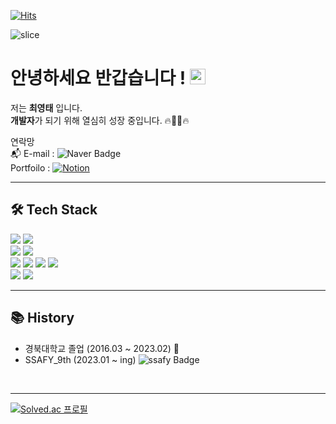 [![Hits](https://hits.seeyoufarm.com/api/count/incr/badge.svg?url=https%3A%2F%2Fgithub.com%2FYT0602%2Fhit-counter&count_bg=%234CB5DE&title_bg=%23555555&icon=&icon_color=%2356BBDE&title=hits&edge_flat=false)](https://hits.seeyoufarm.com)

![slice](https://capsule-render.vercel.app/api?type=slice&color=99CCFF&height=200&text=Youngtae&fontAlign=77&rotate=13&fontAlignY=25&desc=YT0602&descAlign=90.&descAlignY=&animation=fadeIn)

# 안녕하세요 반갑습니다 ! <img src="https://media.giphy.com/media/hvRJCLFzcasrR4ia7z/giphy.gif" width="25" /></h2>
저는 **최영태** 입니다. </br>
**개발자**가 되기 위해 열심히 성장 중입니다. 🔥👨‍💻🔥</br>


연락망 </br>
📬 E-mail : ![Naver Badge](https://img.shields.io/badge/dudxo7721%40naver.com-NAVER-brightgreen) <br>
Portfoilo : [![Notion](https://img.shields.io/badge/-Notion-black?style=flat-square&logo=notion)](https://lemon-baseball-d18.notion.site/Backend-f819c7979dd34d1799a6eaac3110af99?pvs=4](https://lemon-baseball-d18.notion.site/Backend-f819c7979dd34d1799a6eaac3110af99?pvs=4))



<hr>

## 🛠 Tech Stack

<div>
<img src="https://img.shields.io/badge/Python-3776AB?style=for-the-badge&logo=Python&logoColor=white">
<img src="https://img.shields.io/badge/Java-007396?style=for-the-badge&logo=JAVA&logoColor=white">
</div>
<div>
<img src="https://img.shields.io/badge/Django-092E20?style=for-the-badge&logo=Django&logoColor=white">
<img src="https://img.shields.io/badge/Spring-6DB33F?style=for-the-badge&logo=Spring&logoColor=white">
</div>
<div>
<img src="https://img.shields.io/badge/MySQL-4479A1?style=for-the-badge&logo=MySQL&logoColor=white">
<img src="https://img.shields.io/badge/-Redis-red?style=for-the-badge&logo=redis&logoColor=white">
<img src="https://img.shields.io/badge/-Kafka-black?style=for-the-badge&logo=apache-kafka&logoColor=white">
<img src="https://img.shields.io/badge/-Elasticsearch-34b4a7?style=for-the-badge&logo=elasticsearch&logoColor=f0bf1b">
</div>
<div>
<img src="https://img.shields.io/badge/Git-F05032?style=for-the-badge&logo=Git&logoColor=white">
<img src="https://img.shields.io/badge/-Docker-0b9dec?style=for-the-badge&logo=docker&logoColor=white">
</div>


<hr>

## 📚 History
- 경북대학교 졸업 (2016.03 ~ 2023.02) 🏫
- SSAFY_9th (2023.01 ~ ing) ![ssafy Badge](https://img.shields.io/badge/-SSAFY-blue)


 <br>
<hr>

[![Solved.ac
프로필](http://mazassumnida.wtf/api/v2/generate_badge?boj=ytytyt0427)](https://solved.ac/ytytyt0427)


